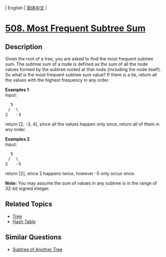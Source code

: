 
| English | [简体中文](README.md) |

# [508. Most Frequent Subtree Sum](https://leetcode-cn.com/problems/most-frequent-subtree-sum/)

## Description

<p>
Given the root of a tree, you are asked to find the most frequent subtree sum. The subtree sum of a node is defined as the sum of all the node values formed by the subtree rooted at that node (including the node itself). So what is the most frequent subtree sum value? If there is a tie, return all the values with the highest frequency in any order.
</p>

<p><b>Examples 1</b><br>
Input:
<pre>
  5
 /  \
2   -3
</pre>
return [2, -3, 4], since all the values happen only once, return all of them in any order.
</p>

<p><b>Examples 2</b><br>
Input:
<pre>
  5
 /  \
2   -5
</pre>
return [2], since 2 happens twice, however -5 only occur once.
</p>

<p><b>Note:</b>
You may assume the sum of values in any subtree is in the range of 32-bit signed integer.
</p>

## Related Topics

- [Tree](https://leetcode-cn.com/tag/tree)
- [Hash Table](https://leetcode-cn.com/tag/hash-table)

## Similar Questions

- [Subtree of Another Tree](../subtree-of-another-tree/README_EN.md)
